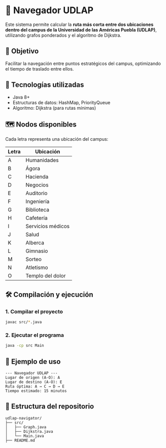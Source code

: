 # 🧭 Navegador UDLAP

Este sistema permite calcular la **ruta más corta entre dos ubicaciones dentro del campus de la Universidad de las Américas Puebla (UDLAP)**, utilizando grafos ponderados y el algoritmo de Dijkstra.

## 📌 Objetivo

Facilitar la navegación entre puntos estratégicos del campus, optimizando el tiempo de traslado entre ellos.

## 🚀 Tecnologías utilizadas

- Java 8+
- Estructuras de datos: HashMap, PriorityQueue
- Algoritmo: Dijkstra (para rutas mínimas)

## 🗺️ Nodos disponibles

Cada letra representa una ubicación del campus:

| Letra | Ubicación            |
|-------|-----------------------|
| A     | Humanidades           |
| B     | Ágora                 |
| C     | Hacienda              |
| D     | Negocios              |
| E     | Auditorio             |
| F     | Ingeniería            |
| G     | Biblioteca            |
| H     | Cafetería             |
| I     | Servicios médicos     |
| J     | Salud                 |
| K     | Alberca               |
| L     | Gimnasio              |
| M     | Sorteo                |
| N     | Atletismo             |
| O     | Templo del dolor      |

## 🛠️ Compilación y ejecución

### 1. Compilar el proyecto

```bash
javac src/*.java
```

### 2. Ejecutar el programa

```bash
java -cp src Main
```

## 🧪 Ejemplo de uso

```
--- Navegador UDLAP ---
Lugar de origen (A-O): A
Lugar de destino (A-O): E
Ruta óptima: A → C → D → E
Tiempo estimado: 15 minutos
```

## 📂 Estructura del repositorio

```
udlap-navigator/
├── src/
│   ├── Graph.java
│   ├── Dijkstra.java
│   └── Main.java
├── README.md
```

